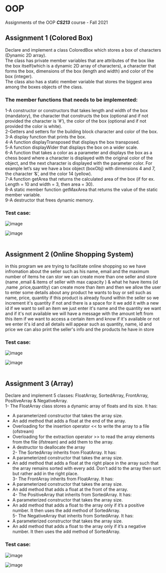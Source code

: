 # OOP
Assignments of the OOP ***CS213*** course - Fall 2021

## Assignment 1 (Colored Box)
Declare and implement a class ColoredBox which stores a box of
characters (Dynamic 2D array). <br>
The class has private member variables that are attributes of 
the box like the box itself(which is a dynamic 2D array of 
characters), a character that forms the box, dimensions of the 
box (length and width) and color of the box (integer).<br>
The class also has a static member variable that stores the biggest area 
among the boxes objects of the class.<br>
### The member functions that needs to be implemented:
1-A constructor or constructors that takes length and width 
of the box (mandatory), the character that constructs the 
box (optional and if not provided the character is ‘#’), the 
color of the box (optional and if not provided the color is 
white).<br>
2-Getters and setters for the building block character and 
color of the box.<br>
3-A display function that prints the box.<br>
4-A function displayTransposed that displays the box 
transposed.<br>
5-A function displayWider that displays the box on a wider 
scale.<br>
6-A function that takes a color as a parameter and displays 
the box as a chess board where a character is displayed 
with the original color of the object, and the next 
character is displayed with the parameter color. For 
example let’s say we have a box object (boxObj) with 
dimensions 4 and 7, the character ‘&’, and the color 14 
(yellow).<br>
7-A function getArea that returns the calculated area of the 
box (if for ex. Length = 10 and width = 3, then area = 30).<br>
8-A static member function getMaxArea that returns the 
value of the static member variable.<br>
9-A destructor that frees dynamic memory.<br>
### Test case:
![image](https://user-images.githubusercontent.com/101058082/186720835-ec967941-0fdf-455d-83b3-b175740c61d6.PNG) &nbsp;

![image](https://user-images.githubusercontent.com/101058082/186721001-07c2699d-140c-4a4f-a9bf-492fe5a1e68d.PNG)
<br><br>


## Assignment 2 (Online Shopping System)
in this program we are trying to facilitate online shopping so we have infromation about the seller such as
his name, email and the maximum number of items he can stor
we can create more than one seller and store (name ,email & items of seller with max capacity ) &
what he have items (id ,name ,price,quantity) can create more than item
and then we allow the user to enter some details about any product he wants to buy or sell
such as name, price, quantity if this product is already found within the seller so we increment it's quantity
if not and there is a space for it we add it with a new id
if we want to sell an item we just enter it's name and the quantity we want and if it's not available we will have a message
with the amount left from this item
if we want to access a certain item and know if it's available or not we enter it's id
and all details will appear such as quantity, name, id and price
we can also print the seller's info and the products he have in store<br>
### Test case:
![image](https://user-images.githubusercontent.com/101058082/186744190-186d0d38-4384-40e0-853d-01c8dd964e5f.PNG) &nbsp;

![image](https://user-images.githubusercontent.com/101058082/186726421-6f4b3310-a6ef-400b-9e27-e6101875c2f7.PNG)
<br><br>


## Assignment 3 (Array)
Declare and implement 5 classes: FloatArray, SortedArray, 
FrontArray, PositiveArray & NegativeArray. <br>
1- The FloatArray class stores a dynamic array of floats and its size. It has:<br>
- A parameterized constructor that takes the array size. 
- An add method that adds a float at the end of the array.
- Overloading for the insertion operator << to write the array to a file (ofstream)
- Overloading for the extraction operator >> to read the array elements from the file (ifstream) and add them to the array.
- A destructor to deallocate the array<br>
2- The SortedArray inherits from FloatArray. It has:<br>
- A parameterized constructor that takes the array size. 
- An add method that adds a float at the right place in the array
such that the array remains sorted with every add. Don’t add to 
the array then sort but rather add in the right place.<br>
3- The FrontArray inherits from FloatArray. It has:<br>
- A parameterized constructor that takes the array size. 
- An add method that adds a float at the front of the array.<br>
4- The PositiveArray that inherits from SortedArray. It has:<br>
- A parameterized constructor that takes the array size. 
- An add method that adds a float to the array only if it’s a 
positive number. It then uses the add method of SortedArray.<br>
5- The NegativeArray that inherits from SortedArray. It has:<br>
- A parameterized constructor that takes the array size. 
- An add method that adds a float to the array only if it’s a 
negative number. It then uses the add method of SortedArray.<br>
### Test case:
![image](https://user-images.githubusercontent.com/101058082/186738111-c37f20a7-ce95-4662-85f4-b24e729a0718.PNG) &nbsp;

![image](https://user-images.githubusercontent.com/101058082/186738241-bffa596a-7302-4bd1-a147-f791695fa7ff.PNG)
